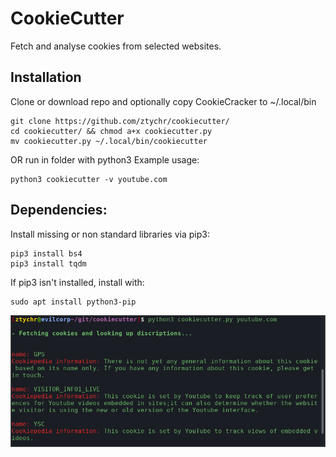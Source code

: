 # CookieCutter
Fetch and analyse cookies from selected websites.

## Installation

Clone or download repo and optionally copy CookieCracker to ~/.local/bin
```
git clone https://github.com/ztychr/cookiecutter/
cd cookiecutter/ && chmod a+x cookiecutter.py
mv cookiecutter.py ~/.local/bin/cookiecutter
```

OR run in folder with python3
Example usage:
```
python3 cookiecutter -v youtube.com
```


## Dependencies:
Install missing or non standard libraries via pip3:
```
pip3 install bs4
pip3 install tqdm
```

If pip3 isn't installed, install with:
```
sudo apt install python3-pip
```


![example usage](https://raw.githubusercontent.com/ztychr/cookiecutter/master/cc.png)
